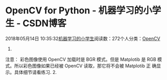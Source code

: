 
# OpenCV for Python - 机器学习的小学生 - CSDN博客


2018年05月14日 10:35:32[机器学习的小学生](https://me.csdn.net/xuluhui123)阅读数：272个人分类：[OpenCV																](https://blog.csdn.net/xuluhui123/article/category/1651677)



1.
注意： 彩色图像使用 OpenCV 加载时是 BGR 模式。但是 Matplotib 是 RGB
模式。所以彩色图像如果已经被 OpenCV 读取，那它将不会被 Matplotib 正
确显示。具体细节请看练习.
2.

